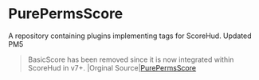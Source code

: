 # PurePermsScore
A repository containing plugins implementing tags for ScoreHud.
Updated PM5

> BasicScore has been removed since it is now integrated within ScoreHud in v7+.
|Orginal Source|[PurePermsScore](https://github.com/Ifera/ScoreHudX/tree/main/PurePermsScore)
